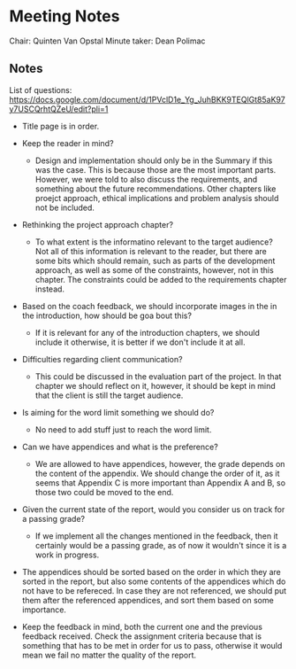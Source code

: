 # Meeting Notes

Chair: Quinten Van Opstal
Minute taker: Dean Polimac

## Notes

List of questions: https://docs.google.com/document/d/1PVclD1e_Yg_JuhBKK9TEQlGt85aK97y7USCQrhtQZeU/edit?pli=1

- Title page is in order.

- Keep the reader in mind?
	- Design and implementation should only be in the Summary if this was the
	case. This is because those are the most important parts. However, we
	were told to also discuss the requirements, and something about the 
	future recommendations. Other chapters like proejct approach, ethical
	implications and problem analysis should not be included.

- Rethinking the project approach chapter?
	- To what extent is the informatino relevant to the target audience?
	Not all of this information is relevant to the reader, but there are
	some bits which should remain, such as parts of the development approach,
	as well as some of the constraints, however, not in this chapter. The
	constraints could be added to the requirements chapter instead.

- Based on the coach feedback, we should incorporate images in the in the introduction,
how should be goa bout this?
	- If it is relevant for any of the introduction chapters, we should include it
	otherwise, it is better if we don't include it at all.


- Difficulties regarding client communication?
	- This could be discussed in the evaluation part of the project. In that chapter
	we should reflect on it, however, it should be kept in mind that the client is
	still the target audience.

- Is aiming for the word limit something we should do?
	- No need to add stuff just to reach the word limit.

- Can we have appendices and what is the preference?
	- We are allowed to have appendices, however, the grade depends on the content
	of the appendix. We should change the order of it, as it seems that Appendix C
	is more important than Appendix A and B, so those two could be moved to the end.
	
- Given the current state of the report, would you consider us on track for a passing grade?
	- If we implement all the changes mentioned in the feedback, then it certainly
	would be a passing grade, as of now it wouldn't since it is a work in progress.

- The appendices should be sorted based on the order in which they are sorted in the report,
but also some contents of the appendices which do not have to be refereced. In case they are
not referenced, we should put them after the referenced appendices, and sort them based on 
some importance.

- Keep the feedback in mind, both the current one and the previous feedback received. Check
the assignment criteria because that is something that has to be met in order for us to pass,
otherwise it would mean we fail no matter the quality of the report.